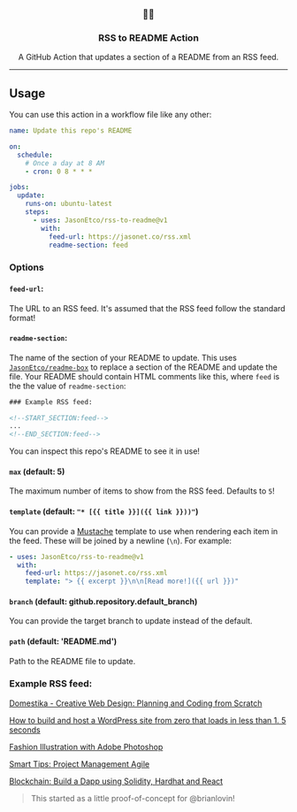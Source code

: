 <h3 align="center">📡📝</h3>
<h3 align="center">RSS to README Action</h3>
<p align="center">A GitHub Action that updates a section of a README from an RSS feed.</p>

---

## Usage

You can use this action in a workflow file like any other:

```yml
name: Update this repo's README

on:
  schedule:
    # Once a day at 8 AM
    - cron: 0 8 * * *

jobs:
  update:
    runs-on: ubuntu-latest
    steps:
      - uses: JasonEtco/rss-to-readme@v1
        with:
          feed-url: https://jasonet.co/rss.xml
          readme-section: feed
```

### Options

#### `feed-url`:

The URL to an RSS feed. It's assumed that the RSS feed follow the standard format!

#### `readme-section`:

The name of the section of your README to update. This uses [`JasonEtco/readme-box`](https://github.com/JasonEtco/readme-box) to replace a section of the README and update the file. Your README should contain HTML comments like this, where `feed` is the the value of `readme-section`:

```html
### Example RSS feed:

<!--START_SECTION:feed-->
...
<!--END_SECTION:feed-->
```

You can inspect this repo's README to see it in use!

#### `max` (default: 5)

The maximum number of items to show from the RSS feed. Defaults to `5`!

#### `template` (default: `"* [{{ title }}]({{ link }}))"`)

You can provide a [Mustache](https://github.com/janl/mustache.js) template to use when rendering each item in the feed. These will be joined by a newline (`\n`). For example:

```yaml
- uses: JasonEtco/rss-to-readme@v1
  with:
    feed-url: https://jasonet.co/rss.xml
    template: "> {{ excerpt }}\n\n[Read more!]({{ url }})"
```

#### `branch` (default: github.repository.default_branch)

You can provide the target branch to update instead of the default.

#### `path` (default: 'README.md')

Path to the README file to update.

### Example RSS feed:

<!--START_SECTION:example-->
> 

[Domestika - Creative Web Design: Planning and Coding from Scratch](https:&#x2F;&#x2F;sanet.st&#x2F;blogs&#x2F;imfamous&#x2F;domestika_creative_web_design_planning_and_coding_from_scratch.4051909.html)
> 

[How to build and host a WordPress site from zero that loads in less than 1. 5 seconds](https:&#x2F;&#x2F;sanet.st&#x2F;blogs&#x2F;coursetraining&#x2F;how_to_build_and_host_a_wordpress_site_from_zero_that_loads_in_less_than_seconds.4051887.html)
> 

[Fashion Illustration with Adobe Photoshop](https:&#x2F;&#x2F;sanet.st&#x2F;blogs&#x2F;bonnytuts&#x2F;fashion_illustration_with_adobe_photoshop.4051658.html)
> 

[Smart Tips: Project Management   Agile](https:&#x2F;&#x2F;sanet.st&#x2F;blogs&#x2F;bonnytuts&#x2F;smart_tips_project_management__agile.4051649.html)
> 

[Blockchain: Build a Dapp using Solidity, Hardhat and React](https:&#x2F;&#x2F;sanet.st&#x2F;blogs&#x2F;bonnytuts&#x2F;blockchain_build_a_dapp_using_solidity_hardhat_and_react.4051642.html)
<!--END_SECTION:example-->

> This started as a little proof-of-concept for @brianlovin!
